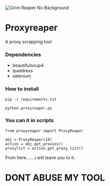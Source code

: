 
![Grim Reaper No Background](https://github.com/blackgeneration/Proxyreaper/blob/master/0942fa87835fdb2cc3c6c2db9300750c-removebg-preview.png)

# Proxyreaper
A proxy scrapping tool

### Dependencies

- beautifulsoup4
- ipaddress
- selenium

### How to install 

```
pip -r requirements.txt
```

```
python proxyreaper.py
```

### You can it in scripts

```
from proxyreaper import ProxyReaper

obj = ProxyReaper(10)
action = obj.get_proxies()
proxylist = action.get_proxy_list()
```

From here.......i will leave you to it.



# DONT ABUSE MY TOOL
